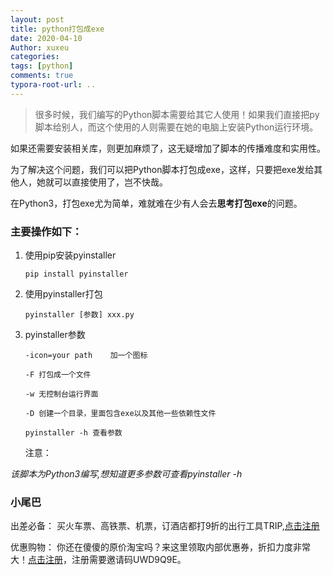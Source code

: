```yaml
---
layout: post
title: python打包成exe
date: 2020-04-10
Author: xuxeu
categories: 
tags: [python]
comments: true
typora-root-url: ..
---
```


> 很多时候，我们编写的Python脚本需要给其它人使用！如果我们直接把py脚本给别人，而这个使用的人则需要在她的电脑上安装Python运行环境。

如果还需要安装相关库，则更加麻烦了，这无疑增加了脚本的传播难度和实用性。

为了解决这个问题，我们可以把Python脚本打包成exe，这样，只要把exe发给其他人，她就可以直接使用了，岂不快哉。

在Python3，打包exe尤为简单，难就难在少有人会去**思考打包exe**的问题。

### 主要操作如下：

1. 使用pip安装pyinstaller

   ```pip install pyinstaller```

2. 使用pyinstaller打包

   ```pyinstaller [参数] xxx.py```

3. pyinstaller参数

   ```
   -icon=your path    加一个图标

   -F 打包成一个文件

   -w 无控制台运行界面

   -D 创建一个目录，里面包含exe以及其他一些依赖性文件

   pyinstaller -h 查看参数
   ```

   注意：


*该脚本为Python3编写,想知道更多参数可查看pyinstaller -h*

### 小尾巴

出差必备：
买火车票、高铁票、机票，订酒店都打9折的出行工具TRIP,[点击注册](https://h5.itrip.world/#/register/6tpd1Z)

优惠购物：
你还在傻傻的原价淘宝吗？来这里领取内部优惠券，折扣力度非常大！[点击注册](http://url.cn/5KRkJq6)，注册需要邀请码UWD9Q9E。